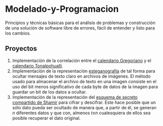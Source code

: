 # Modelado-y-Programacion
Principios y técnicas básicas para el análisis de problemas y construcción de una solución de software 
libre de errores, fácil de entender y listo para los cambios.

## Proyectos ##

1. Implementación de la correlación entre el [calendario Gregoriano](https://es.wikipedia.org/wiki/Calendario_gregoriano) y el 
[calendario Tonalpohualli](https://es.wikipedia.org/wiki/Tonalpohualli).
2. Implementación de la representacíón [esteganografía](https://es.wikipedia.org/wiki/Esteganograf%C3%ADa) de tal forma para ocultar mensajes de texto
claro en archivos de imágenes. El método usado para almacenar el archivo de
texto en una imagen consiste en el uso del bit menos significativo de cada
byte de datos de la imagen para guardar un bit de los datos a ocultar.
3. Implementación de la representación del [esquema de secreto compartido de Shamir](https://github.com/iLuisF/Modelado-y-Programacion/blob/master/Proyectos/Proyecto%203/ShamirSecretSharingScheme-descripcion.pdf) 
para cifrar y descifrar. Este hace posible
que un sólo dato pueda ser ocultado de manera que, a partir de él, se generan *n* diferentes datos y que con, 
almenos *t≤n* cualesquiera de ellos sea posible recuperar el dato original.
